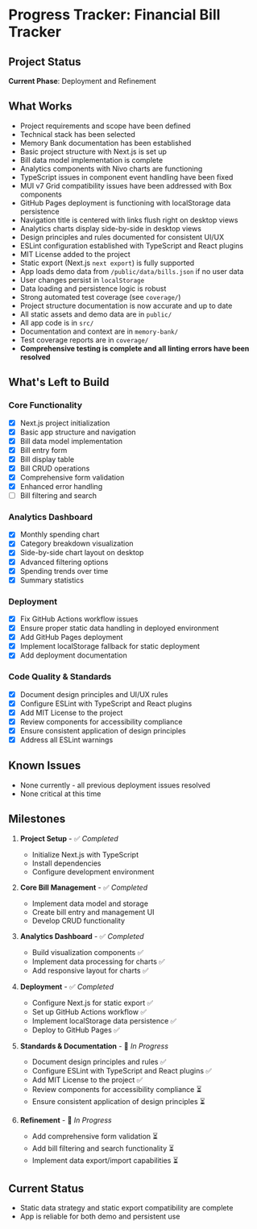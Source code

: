 # Progress Tracker: Financial Bill Tracker

## Project Status
**Current Phase**: Deployment and Refinement

## What Works
- Project requirements and scope have been defined
- Technical stack has been selected
- Memory Bank documentation has been established
- Basic project structure with Next.js is set up
- Bill data model implementation is complete
- Analytics components with Nivo charts are functioning
- TypeScript issues in component event handling have been fixed
- MUI v7 Grid compatibility issues have been addressed with Box components
- GitHub Pages deployment is functioning with localStorage data persistence
- Navigation title is centered with links flush right on desktop views
- Analytics charts display side-by-side in desktop views
- Design principles and rules documented for consistent UI/UX
- ESLint configuration established with TypeScript and React plugins
- MIT License added to the project
- Static export (Next.js `next export`) is fully supported
- App loads demo data from `/public/data/bills.json` if no user data
- User changes persist in `localStorage`
- Data loading and persistence logic is robust
- Strong automated test coverage (see `coverage/`)
- Project structure documentation is now accurate and up to date
- All static assets and demo data are in `public/`
- All app code is in `src/`
- Documentation and context are in `memory-bank/`
- Test coverage reports are in `coverage/`
- **Comprehensive testing is complete and all linting errors have been resolved**

## What's Left to Build

### Core Functionality
- [x] Next.js project initialization
- [x] Basic app structure and navigation
- [x] Bill data model implementation
- [x] Bill entry form
- [x] Bill display table
- [x] Bill CRUD operations
- [x] Comprehensive form validation
- [x] Enhanced error handling
- [ ] Bill filtering and search

### Analytics Dashboard
- [x] Monthly spending chart
- [x] Category breakdown visualization
- [x] Side-by-side chart layout on desktop
- [x] Advanced filtering options
- [x] Spending trends over time
- [x] Summary statistics

### Deployment
- [x] Fix GitHub Actions workflow issues
- [x] Ensure proper static data handling in deployed environment
- [x] Add GitHub Pages deployment
- [x] Implement localStorage fallback for static deployment
- [x] Add deployment documentation

### Code Quality & Standards
- [x] Document design principles and UI/UX rules
- [x] Configure ESLint with TypeScript and React plugins
- [x] Add MIT License to the project
- [x] Review components for accessibility compliance
- [x] Ensure consistent application of design principles
- [x] Address all ESLint warnings

## Known Issues
- None currently - all previous deployment issues resolved
- None critical at this time

## Milestones
1. **Project Setup** - ✅ _Completed_
   - Initialize Next.js with TypeScript
   - Install dependencies
   - Configure development environment

2. **Core Bill Management** - ✅ _Completed_
   - Implement data model and storage
   - Create bill entry and management UI
   - Develop CRUD functionality

3. **Analytics Dashboard** - ✅ _Completed_
   - Build visualization components ✅
   - Implement data processing for charts ✅
   - Add responsive layout for charts ✅

4. **Deployment** - ✅ _Completed_
   - Configure Next.js for static export ✅
   - Set up GitHub Actions workflow ✅
   - Implement localStorage data persistence ✅
   - Deploy to GitHub Pages ✅

5. **Standards & Documentation** - 🔄 _In Progress_
   - Document design principles and rules ✅
   - Configure ESLint with TypeScript and React plugins ✅
   - Add MIT License to the project ✅
   - Review components for accessibility compliance ⏳
   - Ensure consistent application of design principles ⏳

6. **Refinement** - 🔄 _In Progress_
   - Add comprehensive form validation ⏳
   - Add bill filtering and search functionality ⏳
   - Implement data export/import capabilities ⏳

## Current Status
- Static data strategy and static export compatibility are complete
- App is reliable for both demo and persistent use
